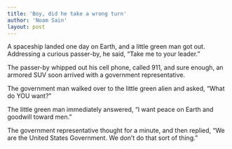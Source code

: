 ```yaml
---
title: 'Boy, did he take a wrong turn'
author: 'Noam Sain'
layout: post
---
```


A spaceship landed one day on Earth, and a little green man got out. Addressing a curious passer-by, he said, “Take me to your leader.”  
  
The passer-by whipped out his cell phone, called 911, and sure enough, an armored SUV soon arrived with a government representative.

The government man walked over to the little green alien and asked, “What do YOU want?”

The little green man immediately answered, “I want peace on Earth and goodwill toward men.”

The government representative thought for a minute, and then replied, “We are the United States Government. We don’t do that sort of thing.”